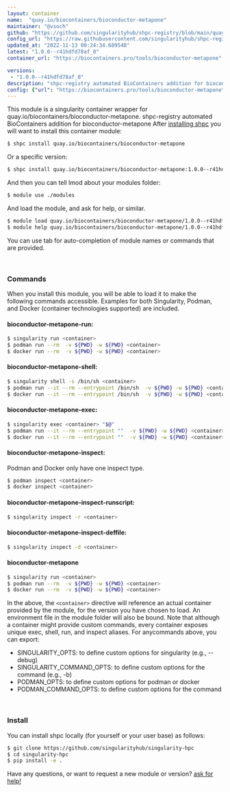 ```yaml
---
layout: container
name:  "quay.io/biocontainers/bioconductor-metapone"
maintainer: "@vsoch"
github: "https://github.com/singularityhub/shpc-registry/blob/main/quay.io/biocontainers/bioconductor-metapone/container.yaml"
config_url: "https://raw.githubusercontent.com/singularityhub/shpc-registry/main/quay.io/biocontainers/bioconductor-metapone/container.yaml"
updated_at: "2022-11-13 00:24:34.689548"
latest: "1.0.0--r41hdfd78af_0"
container_url: "https://biocontainers.pro/tools/bioconductor-metapone"

versions:
 - "1.0.0--r41hdfd78af_0"
description: "shpc-registry automated BioContainers addition for bioconductor-metapone"
config: {"url": "https://biocontainers.pro/tools/bioconductor-metapone", "maintainer": "@vsoch", "description": "shpc-registry automated BioContainers addition for bioconductor-metapone", "latest": {"1.0.0--r41hdfd78af_0": "sha256:77bb95b319eb33b7f5d7ae9a767b352164b49921c40a198e4d2bb35739a8b677"}, "tags": {"1.0.0--r41hdfd78af_0": "sha256:77bb95b319eb33b7f5d7ae9a767b352164b49921c40a198e4d2bb35739a8b677"}, "docker": "quay.io/biocontainers/bioconductor-metapone"}
---
```


This module is a singularity container wrapper for quay.io/biocontainers/bioconductor-metapone.
shpc-registry automated BioContainers addition for bioconductor-metapone
After [installing shpc](#install) you will want to install this container module:


```bash
$ shpc install quay.io/biocontainers/bioconductor-metapone
```

Or a specific version:

```bash
$ shpc install quay.io/biocontainers/bioconductor-metapone:1.0.0--r41hdfd78af_0
```

And then you can tell lmod about your modules folder:

```bash
$ module use ./modules
```

And load the module, and ask for help, or similar.

```bash
$ module load quay.io/biocontainers/bioconductor-metapone/1.0.0--r41hdfd78af_0
$ module help quay.io/biocontainers/bioconductor-metapone/1.0.0--r41hdfd78af_0
```

You can use tab for auto-completion of module names or commands that are provided.

<br>

### Commands

When you install this module, you will be able to load it to make the following commands accessible.
Examples for both Singularity, Podman, and Docker (container technologies supported) are included.

#### bioconductor-metapone-run:

```bash
$ singularity run <container>
$ podman run --rm  -v ${PWD} -w ${PWD} <container>
$ docker run --rm  -v ${PWD} -w ${PWD} <container>
```

#### bioconductor-metapone-shell:

```bash
$ singularity shell -s /bin/sh <container>
$ podman run --it --rm --entrypoint /bin/sh  -v ${PWD} -w ${PWD} <container>
$ docker run --it --rm --entrypoint /bin/sh  -v ${PWD} -w ${PWD} <container>
```

#### bioconductor-metapone-exec:

```bash
$ singularity exec <container> "$@"
$ podman run --it --rm --entrypoint ""  -v ${PWD} -w ${PWD} <container> "$@"
$ docker run --it --rm --entrypoint ""  -v ${PWD} -w ${PWD} <container> "$@"
```

#### bioconductor-metapone-inspect:

Podman and Docker only have one inspect type.

```bash
$ podman inspect <container>
$ docker inspect <container>
```

#### bioconductor-metapone-inspect-runscript:

```bash
$ singularity inspect -r <container>
```

#### bioconductor-metapone-inspect-deffile:

```bash
$ singularity inspect -d <container>
```



#### bioconductor-metapone

```bash
$ singularity run <container>
$ podman run --rm  -v ${PWD} -w ${PWD} <container>
$ docker run --rm  -v ${PWD} -w ${PWD} <container>
```


In the above, the `<container>` directive will reference an actual container provided
by the module, for the version you have chosen to load. An environment file in the
module folder will also be bound. Note that although a container
might provide custom commands, every container exposes unique exec, shell, run, and
inspect aliases. For anycommands above, you can export:

 - SINGULARITY_OPTS: to define custom options for singularity (e.g., --debug)
 - SINGULARITY_COMMAND_OPTS: to define custom options for the command (e.g., -b)
 - PODMAN_OPTS: to define custom options for podman or docker
 - PODMAN_COMMAND_OPTS: to define custom options for the command

<br>

### Install

You can install shpc locally (for yourself or your user base) as follows:

```bash
$ git clone https://github.com/singularityhub/singularity-hpc
$ cd singularity-hpc
$ pip install -e .
```

Have any questions, or want to request a new module or version? [ask for help!](https://github.com/singularityhub/singularity-hpc/issues)
